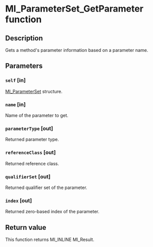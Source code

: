 # MI_ParameterSet_GetParameter function

## Description

Gets a method's parameter information based on a parameter name.

## Parameters

### `self` [in]

[MI_ParameterSet](https://learn.microsoft.com/windows/desktop/api/mi/ns-mi-mi_parameterset) structure.

### `name` [in]

Name of the parameter to get.

### `parameterType` [out]

Returned parameter type.

### `referenceClass` [out]

Returned reference class.

### `qualifierSet` [out]

Returned qualifier set of the parameter.

### `index` [out]

Returned zero-based index of the parameter.

## Return value

This function returns MI_INLINE MI_Result.
